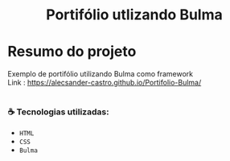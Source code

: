 <h1 align="center"> Portifólio utlizando Bulma </h1>

# Resumo do projeto
Exemplo de portifólio utilizando Bulma como framework
<br/>
Link : https://alecsander-castro.github.io/Portifolio-Bulma/

# <h3 align="left"> :coffee: Tecnologias utilizadas: </h3>

- ``HTML``
- ``CSS``
- ``Bulma``

